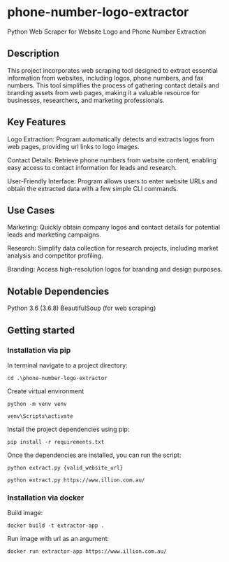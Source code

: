 # phone-number-logo-extractor
Python Web Scraper for Website Logo and Phone Number Extraction

## Description

This project incorporates  web scraping tool designed to extract essential information from websites, including logos, phone numbers, and fax numbers. This tool simplifies the process of gathering contact details and branding assets from web pages, making it a valuable resource for businesses, researchers, and marketing professionals.

## Key Features

Logo Extraction: Program automatically detects and extracts logos from web pages, providing url links to logo images.

Contact Details: Retrieve phone numbers from website content, enabling easy access to contact information for leads and research.

User-Friendly Interface: Program allows users to enter website URLs and obtain the extracted data with a few simple CLI commands.

##  Use Cases

Marketing: Quickly obtain company logos and contact details for potential leads and marketing campaigns.

Research: Simplify data collection for research projects, including market analysis and competitor profiling.

Branding: Access high-resolution logos for branding and design purposes.

## Notable Dependencies

Python 3.6 (3.6.8)
BeautifulSoup (for web scraping)

## Getting started

### Installation via pip

In terminal navigate to a project directory:

`cd .\phone-number-logo-extractor`

Create virtual environment

`python -m venv venv`

`venv\Scripts\activate`

Install the project dependencies using pip:

`pip install -r requirements.txt`

Once the dependencies are installed, you can run the script:

`python extract.py {valid_website_url}`

`python extract.py https://www.illion.com.au/`


### Installation via docker

Build image:

`docker build -t extractor-app .`

Run image with url as an argument:

`docker run extractor-app https://www.illion.com.au/`